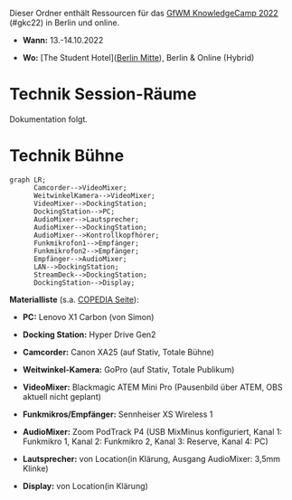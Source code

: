 Dieser Ordner enthält Ressourcen für das [GfWM KnowledgeCamp 2022](https://gfwm.de/gkc22) (#gkc22) in Berlin und online.

- **Wann:** 13.-14.10.2022

- **Wo:** [The Student Hotel]([Berlin Mitte](https://www.thestudenthotel.com/de/berlin-mitte/)), Berlin & Online (Hybrid)

# Technik Session-Räume

Dokumentation folgt.

# Technik Bühne

```mermaid
graph LR;
      Camcorder-->VideoMixer;
      WeitwinkelKamera-->VideoMixer;
      VideoMixer-->DockingStation;
      DockingStation-->PC;
      AudioMixer-->Lautsprecher;
      AudioMixer-->DockingStation;
      AudioMixer-->Kontrollkopfhörer;
      Funkmikrofon1-->Empfänger;
      Funkmikrofon2-->Empfänger;
      Empfänger-->AudioMixer;
      LAN-->DockingStation;
      StreamDeck-->DockingStation;
      DockingStation-->Display;
```

**Materialliste** (s.a. [COPEDIA Seite](https://wiki.cogneon.de/Multimedia_Schrank)):

- **PC:** Lenovo X1 Carbon (von Simon)

- **Docking Station:** Hyper Drive Gen2

- **Camcorder:** Canon XA25 (auf Stativ, Totale Bühne)

- **Weitwinkel-Kamera:** GoPro (auf Stativ, Totale Publikum)

- **VideoMixer:** Blackmagic ATEM Mini Pro (Pausenbild über ATEM, OBS aktuell nicht geplant)

- **Funkmikros/Empfänger:** Sennheiser XS Wireless 1

- **AudioMixer:** Zoom PodTrack P4 (USB MixMinus konfiguriert, Kanal 1: Funkmikro 1, Kanal 2: Funkmikro 2, Kanal 3: Reserve, Kanal 4: PC)

- **Lautsprecher:** von Location(in Klärung, Ausgang AudioMixer: 3,5mm Klinke)

- **Display:** von Location(in Klärung)